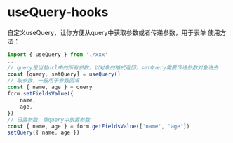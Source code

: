 # useQuery-hooks
自定义useQuery，让你方便从query中获取参数或者传递参数，用于表单
使用方法：
```javascript
import { useQuery } from './xxx'
...
// query是当前url中的所有参数，以对象的格式返回，setQuery需要传递参数对象进去
const [query, setQuery] = useQuery()
// 取参数，一般用于参数回填
const { name, age } = query
form.setFieldsValue({
    name,
    age,
})
// 设置参数，像query中放置参数
const { name, age } = form.getFieldsValue(['name', 'age'])
setQuery({ name, age })

```
